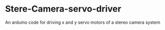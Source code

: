# Stere-Camera-servo-driver
An arduino code for driving x and y servo motors of a stereo camera system
